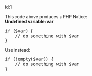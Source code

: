 id:1

This code above produces a PHP Notice:
<br>
<strong>Undefined variable: var</strong>

<div class="bad"><pre class="brush: php">
if ($var) {
    // do something with $var
}
</pre></div>

Use instead:

<div class="good"><pre class="brush: php">
if (!empty($var)) {
    // do something with $var
}
</pre></div>
